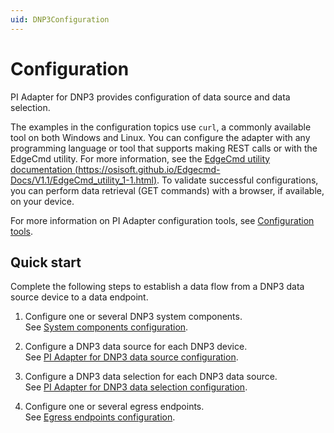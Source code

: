 ```yaml
---
uid: DNP3Configuration
---
```


# Configuration

PI Adapter for DNP3 provides configuration of data source and data selection.

The examples in the configuration topics use `curl`, a commonly available tool on both Windows and Linux. You can configure the adapter with any programming language or tool that supports making REST calls or with the EdgeCmd utility. For more information, see the [EdgeCmd utility documentation (https://osisoft.github.io/Edgecmd-Docs/V1.1/EdgeCmd_utility_1-1.html)](https://osisoft.github.io/Edgecmd-Docs/V1.1/EdgeCmd_utility_1-1.html). To validate successful configurations, you can perform data retrieval (GET commands) with a browser, if available, on your device.

For more information on PI Adapter configuration tools, see [Configuration tools](xref:ConfigurationTools).

## Quick start

Complete the following steps to establish a data flow from a DNP3 data source device to a data endpoint.

1. Configure one or several DNP3 system components.<br>See [System components configuration](xref:SystemComponentsConfiguration#add-a-system-component).

2. Configure a DNP3 data source for each DNP3 device.<br>See [PI Adapter for DNP3 data source configuration](xref:PIAdapterForDNP3DataSourceConfiguration#configure-dnp3-ua-data-source).

3. Configure a DNP3 data selection for each DNP3 data source.<br>See [PI Adapter for DNP3 data selection configuration](xref:PIAdapterForDNP3DataSelectionConfiguration#configure-dnp3-ua-data-selection).

4. Configure one or several egress endpoints.<br>See [Egress endpoints configuration](xref:EgressEndpointsConfiguration).
